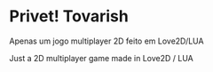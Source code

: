 # Privet! Tovarish
Apenas um jogo multiplayer 2D feito em Love2D/LUA

Just a 2D multiplayer game made in Love2D / LUA
